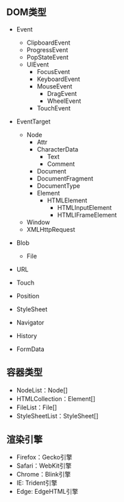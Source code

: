 ## DOM类型

- Event
  - ClipboardEvent
  - ProgressEvent
  - PopStateEvent
  - UIEvent
    - FocusEvent
    - KeyboardEvent
    - MouseEvent
      - DragEvent
      - WheelEvent
    - TouchEvent
- EventTarget
  - Node
    - Attr
    - CharacterData
      - Text
      - Comment
    - Document
    - DocumentFragment
    - DocumentType
    - Element
      - HTMLElement
        - HTMLInputElement
        - HTMLIFrameElement
  - Window
  - XMLHttpRequest
- Blob
  - File


- URL
- Touch
- Position
- StyleSheet
- Navigator
- History
- FormData

## 容器类型

- NodeList：Node[]
- HTMLCollection：Element[]
- FileList：File[]
- StyleSheetList：StyleSheet[]

## 渲染引擎

- Firefox：Gecko引擎
- Safari：WebKit引擎
- Chrome：Blink引擎
- IE: Trident引擎
- Edge: EdgeHTML引擎